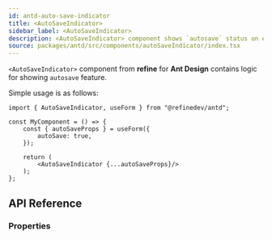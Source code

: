 ```yaml
---
id: antd-auto-save-indicator
title: <AutoSaveIndicator>
sidebar_label: <AutoSaveIndicator>
description: <AutoSaveIndicator> component shows `autosave` status on edit actions.
source: packages/antd/src/components/autoSaveIndicator/index.tsx
---
```


`<AutoSaveIndicator>` component from **refine** for **Ant Design** contains logic for showing `autosave` feature. 

Simple usage is as follows:

```tsx
import { AutoSaveIndicator, useForm } from "@refinedev/antd";

const MyComponent = () => {
    const { autoSaveProps } = useForm({
        autoSave: true,
    });

    return (
        <AutoSaveIndicator {...autoSaveProps}/>
    );
};
```

## API Reference

### Properties

<PropsTable module="@refinedev/antd/AutoSaveIndicator" />

